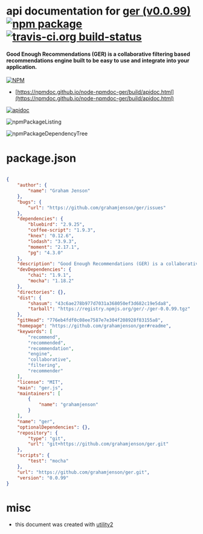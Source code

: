 # api documentation for  [ger (v0.0.99)](https://github.com/grahamjenson/ger#readme)  [![npm package](https://img.shields.io/npm/v/npmdoc-ger.svg?style=flat-square)](https://www.npmjs.org/package/npmdoc-ger) [![travis-ci.org build-status](https://api.travis-ci.org/npmdoc/node-npmdoc-ger.svg)](https://travis-ci.org/npmdoc/node-npmdoc-ger)
#### Good Enough Recommendations (GER) is a collaborative filtering based recommendations engine built to be easy to use and integrate into your application.

[![NPM](https://nodei.co/npm/ger.png?downloads=true&downloadRank=true&stars=true)](https://www.npmjs.com/package/ger)

- [https://npmdoc.github.io/node-npmdoc-ger/build/apidoc.html](https://npmdoc.github.io/node-npmdoc-ger/build/apidoc.html)

[![apidoc](https://npmdoc.github.io/node-npmdoc-ger/build/screenCapture.buildCi.browser.%252Ftmp%252Fbuild%252Fapidoc.html.png)](https://npmdoc.github.io/node-npmdoc-ger/build/apidoc.html)

![npmPackageListing](https://npmdoc.github.io/node-npmdoc-ger/build/screenCapture.npmPackageListing.svg)

![npmPackageDependencyTree](https://npmdoc.github.io/node-npmdoc-ger/build/screenCapture.npmPackageDependencyTree.svg)



# package.json

```json

{
    "author": {
        "name": "Graham Jenson"
    },
    "bugs": {
        "url": "https://github.com/grahamjenson/ger/issues"
    },
    "dependencies": {
        "bluebird": "2.9.25",
        "coffee-script": "1.9.3",
        "knex": "0.12.6",
        "lodash": "3.9.3",
        "moment": "2.17.1",
        "pg": "4.3.0"
    },
    "description": "Good Enough Recommendations (GER) is a collaborative filtering based recommendations engine built to be easy to use and integrate into your application.",
    "devDependencies": {
        "chai": "1.9.1",
        "mocha": "1.18.2"
    },
    "directories": {},
    "dist": {
        "shasum": "43c6ae278b977d7031a368050ef3d682c19e5da8",
        "tarball": "https://registry.npmjs.org/ger/-/ger-0.0.99.tgz"
    },
    "gitHead": "776eb4fdf0c08ee7587e7e304f208928f83155a8",
    "homepage": "https://github.com/grahamjenson/ger#readme",
    "keywords": [
        "recommend",
        "recommended",
        "recommendation",
        "engine",
        "collaborative",
        "filtering",
        "recommender"
    ],
    "license": "MIT",
    "main": "ger.js",
    "maintainers": [
        {
            "name": "grahamjenson"
        }
    ],
    "name": "ger",
    "optionalDependencies": {},
    "repository": {
        "type": "git",
        "url": "git+https://github.com/grahamjenson/ger.git"
    },
    "scripts": {
        "test": "mocha"
    },
    "url": "https://github.com/grahamjenson/ger.git",
    "version": "0.0.99"
}
```



# misc
- this document was created with [utility2](https://github.com/kaizhu256/node-utility2)
